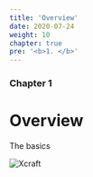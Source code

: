 ```yaml
---
title: 'Overview'
date: 2020-07-24
weight: 10
chapter: true
pre: '<b>1. </b>'
---
```


### Chapter 1

# Overview

The basics

![Xcraft](/img/xcraft-old.svg)
